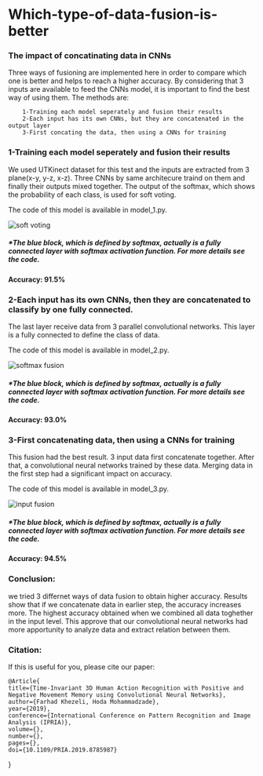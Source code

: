 # Which-type-of-data-fusion-is-better
### The impact of concatinating data in CNNs
Three ways of fusioning are implemented here in order to compare which one is better and helps to reach a higher accuracy.
By considering that 3 inputs are available to feed the CNNs model, it is important to find the best way of using them. The methods are:

        1-Training each model seperately and fusion their results
        2-Each input has its own CNNs, but they are concatenated in the output layer 
        3-First concating the data, then using a CNNs for training
        
### 1-Training each model seperately and fusion their results
We used UTKinect dataset for this test and the inputs are extracted from 3 plane(x-y, y-z, x-z). Three CNNs by same architecure traind on them and finally their outputs mixed together. The output of the softmax, which shows the probability of each class, is used for soft voting.

The code of this model is available in model_1.py.

![soft voting](https://user-images.githubusercontent.com/106428795/182706147-75dae7e0-4257-4d87-ad4e-e027cb72f66b.jpg)


##### *The blue block, which is defined by softmax, actually is a fully connected layer with softmax activation function. For more details see the code. 



#### Accuracy: 91.5%


### 2-Each input has its own CNNs, then they are concatenated to classify by one fully connected.
The last layer receive data from 3 parallel convolutional networks. This layer is a fully connected to define the class of data.

The code of this model is available in model_2.py.

![softmax fusion](https://user-images.githubusercontent.com/106428795/182701879-fd97a617-7a7d-4e66-8248-ff00205cef73.jpg)

##### *The blue block, which is defined by softmax, actually is a fully connected layer with softmax activation function. For more details see the code. 



#### Accuracy: 93.0%

### 3-First concatenating data, then using a CNNs for training
This fusion had the best result. 3 input data first concatenate together. After that, a convolutional neural networks trained by these data. Merging data in the first step had a significant impact on accuracy.
        
The code of this model is available in model_3.py.

![input fusion](https://user-images.githubusercontent.com/106428795/182699105-b58271ca-a77b-45ae-888e-7e7f11986fa8.jpg)

##### *The blue block, which is defined by softmax, actually is a fully connected layer with softmax activation function. For more details see the code.

#### Accuracy: 94.5%

### Conclusion:
we tried 3 differnet ways of data fusion to obtain higher accuracy. Results show that if we concatenate data in earlier step, the accuracy increases more. The highest accuracy obtained when we combined all data toghether in the input level. This approve that our convolutional neural networks had more apportunity to analyze data and extract relation between them.


### Citation:
If this is useful for you, please cite our paper:

    @Article{
    title={Time-Invariant 3D Human Action Recognition with Positive and Negative Movement Memory using Convolutional Neural Networks},
    author={Farhad Khezeli, Hoda Mohammadzade},
    year={2019},
    conference={International Conference on Pattern Recognition and Image Analysis (IPRIA)},
    volume={},
    number={},
    pages={},
    doi={10.1109/PRIA.2019.8785987}
}

